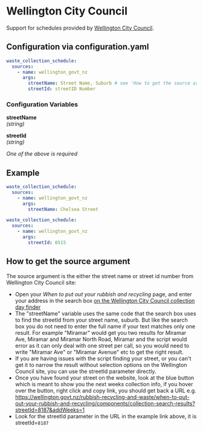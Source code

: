 # Wellington City Council

Support for schedules provided by [Wellington City Council](https://wellington.govt.nz/).

## Configuration via configuration.yaml

```yaml
waste_collection_schedule:
  sources:
    - name: wellington_govt_nz
      args:
        streetName: Street Name, Suburb # see 'How to get the source argument below'
        streetId: streetID Number 
```

### Configuration Variables

**streetName**<br>
*(string)*<br>

**streetId**<br>
*(string)*<br>

*One of the above is required*

## Example

```yaml
waste_collection_schedule:
  sources:
    - name: wellington_govt_nz
      args:
        streetName: Chelsea Street
```

```yaml
waste_collection_schedule:
  sources:
    - name: wellington_govt_nz
      args:
        streetId: 6515
```

## How to get the source argument

The source argument is the either the street name or street id number from Wellington City Council site:

- Open your *When to put out your rubbish and recycling* page, and enter your address in the search box [on the Wellington City Council collection day finder](https://wellington.govt.nz/rubbish-recycling-and-waste/when-to-put-out-your-rubbish-and-recycling)
- The "streetName" variable uses the same code that the search box uses to find the streetId from your street name, suburb. But like the search box you do not need to enter the full name if your text matches only one result. For example "Miramar" would get you two results for Miramar Ave, Miramar and Miramar North Road, Miramar and the script would error as it can only deal with one street per call, so you would need to write "Miramar Ave" or "Miramar Avenue" etc to get the right result.
- If you are having issues with the script finding your street, or you can't get it to narrow the result without selection options on the Wellington Council site, you can use the streetId parameter directly.
- Once you have found your street on the website, look at the blue button which is meant to show you the next weeks collection info, if you hover over the button, right click and copy link, you should get back a URL e.g. https://wellington.govt.nz/rubbish-recycling-and-waste/when-to-put-out-your-rubbish-and-recycling/components/collection-search-results?streetId=8187&addWeeks=1
- Look for the streetId parameter in the URL in the example link above, it is streetId=`8187`
